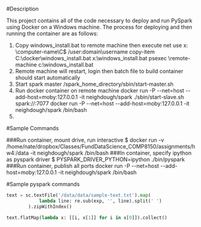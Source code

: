 #Description

This project contains all of the code necessary to deploy and run PySpark using
Docker on a Windows machine. The process for deploying and then running the 
container are as follows:

1. Copy windows_install.bat to remote machine then execute
    net use x: \\computer-name\C$ /user:domain\username
    copy-item C:\docker\windows_install.bat x:\windows_install.bat
    psexec \\remote-machine c:\windows_install.bat
2. Remote machine will restart, login then batch file to build container should
    start automatically
3. Start spark master
    /spark_home_directory/sbin/start-master.sh
4. Run docker container on remote machine
    docker run -P --net=host --add-host=moby:127.0.0.1 -it neighdough/spark ./sbin/start-slave.sh spark://<host-name>:7077
    docker run -P --net=host --add-host=moby:127.0.0.1 -it neighdough/spark /bin/bash
4. 

#Sample Commands

###Run container, mount drive, run interactive
$ docker run -v /home/nate/dropbox/Classes/FundDataScience_COMP8150/assignments/hw4:/data -it neighdough/spark /bin/bash
###In container, specify ipython as pyspark driver
$ PYSPARK_DRIVER_PYTHON=ipython ./bin/pyspark
###Run container, publish all ports
docker run -P --net=host --add-host=moby:127.0.0.1 -it neighdough/spark /bin/bash

#Sample pyspark commands
```python
text = sc.textFile('/data/data/sample-text.txt').map(
            lambda line: re.sub(exp, '', line).split(' ')
        ).zipWithIndex()

text.flatMap(lambda x: [[i, x[1]] for i in x[0]]).collect()
```
